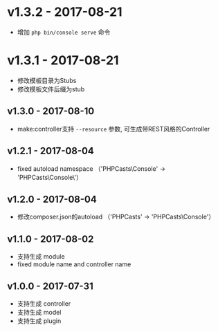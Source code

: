 # v1.3.2 - 2017-08-21
 - 增加 `php bin/console serve` 命令

# v1.3.1 - 2017-08-21
 - 修改模板目录为Stubs 
 - 修改模板文件后缀为stub

## v1.3.0 - 2017-08-10
 - make:controller支持 `--resource` 参数, 可生成带REST风格的Controller
 
## v1.2.1 - 2017-08-04
 - fixed autoload namespace （'PHPCasts\\Console' -> 'PHPCasts\\Console\\'）
 
## v1.2.0 - 2017-08-04
 - 修改composer.json的autoload （'PHPCasts' -> 'PHPCasts\\Console'）

## v1.1.0 - 2017-08-02
 - 支持生成 module
 - fixed module name and controller name
 
## v1.0.0 - 2017-07-31
 - 支持生成 controller
 - 支持生成 model
 - 支持生成 plugin